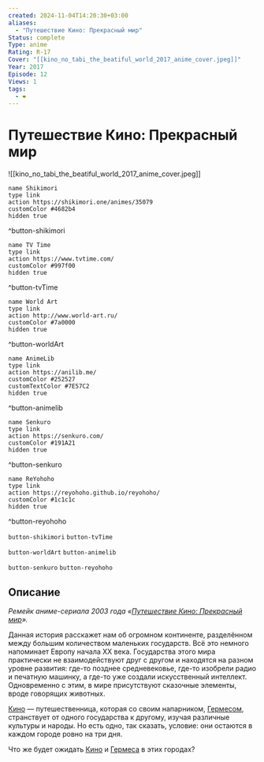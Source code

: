 ```yaml
---
created: 2024-11-04T14:20:30+03:00
aliases:
  - "Путешествие Кино: Прекрасный мир"
Status: complete
Type: anime
Rating: R-17
Cover: "[[kino_no_tabi_the_beatiful_world_2017_anime_cover.jpeg]]"
Year: 2017
Episode: 12
Views: 1
tags:
  - ❤
---
```


# Путешествие Кино: Прекрасный мир

![[kino_no_tabi_the_beatiful_world_2017_anime_cover.jpeg]]

```button
name Shikimori
type link
action https://shikimori.one/animes/35079
customColor #4682b4
hidden true
```
^button-shikimori

```button
name TV Time
type link
action https://www.tvtime.com/
customColor #997f00
hidden true
```
^button-tvTime

```button
name World Art
type link
action http://www.world-art.ru/
customColor #7a0000
hidden true
```
^button-worldArt

```button
name AnimeLib
type link
action https://anilib.me/
customColor #252527
customTextColor #7E57C2
hidden true
```
^button-animelib

```button
name Senkuro
type link
action https://senkuro.com/
customColor #191A21
hidden true
```
^button-senkuro

```button
name ReYohoho
type link
action https://reyohoho.github.io/reyohoho/
customColor #1c1c1c
hidden true
```
^button-reyohoho

`button-shikimori` `button-tvTime`

`button-worldArt` `button-animelib`

`button-senkuro` `button-reyohoho`

## Описание

_Ремейк аниме-сериала 2003 года «[Путешествие Кино: Прекрасный мир](https://shikimori.one/animes/z486-kino-no-tabi-the-beautiful-world)»._

Данная история расскажет нам об огромном континенте, разделённом между большим количеством маленьких государств. Всё это немного напоминает Европу начала ХХ века. Государства этого мира практически не взаимодействуют друг с другом и находятся на разном уровне развития: где-то позднее средневековье, где-то изобрели радио и печатную машинку, а где-то уже создали искусственный интеллект. Одновременно с этим, в мире присутствуют сказочные элементы, вроде говорящих животных.

[Кино](https://shikimori.one/characters/87-kino) — путешественница, которая со своим напарником, [Гермесом](https://shikimori.one/characters/88-hermes), странствует от одного государства к другому, изучая различные культуры и народы. Но есть одно, так сказать, условие: они остаются в каждом городе ровно на три дня.

Что же будет ожидать [Кино](https://shikimori.one/characters/87-kino) и [Гермеса](https://shikimori.one/characters/88-hermes) в этих городах?
